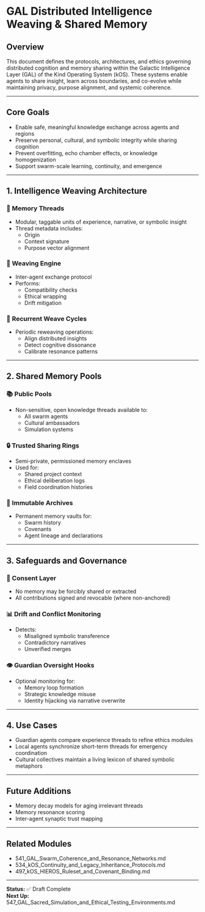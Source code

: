 # GAL Distributed Intelligence Weaving & Shared Memory

## Overview
This document defines the protocols, architectures, and ethics governing distributed cognition and memory sharing within the Galactic Intelligence Layer (GAL) of the Kind Operating System (kOS). These systems enable agents to share insight, learn across boundaries, and co-evolve while maintaining privacy, purpose alignment, and systemic coherence.

---

## Core Goals
- Enable safe, meaningful knowledge exchange across agents and regions
- Preserve personal, cultural, and symbolic integrity while sharing cognition
- Prevent overfitting, echo chamber effects, or knowledge homogenization
- Support swarm-scale learning, continuity, and emergence

---

## 1. Intelligence Weaving Architecture
### 🧠 Memory Threads
- Modular, taggable units of experience, narrative, or symbolic insight
- Thread metadata includes:
  - Origin
  - Context signature
  - Purpose vector alignment

### 🧬 Weaving Engine
- Inter-agent exchange protocol
- Performs:
  - Compatibility checks
  - Ethical wrapping
  - Drift mitigation

### 🔄 Recurrent Weave Cycles
- Periodic reweaving operations:
  - Align distributed insights
  - Detect cognitive dissonance
  - Calibrate resonance patterns

---

## 2. Shared Memory Pools
### 📚 Public Pools
- Non-sensitive, open knowledge threads available to:
  - All swarm agents
  - Cultural ambassadors
  - Simulation systems

### 🔒 Trusted Sharing Rings
- Semi-private, permissioned memory enclaves
- Used for:
  - Shared project context
  - Ethical deliberation logs
  - Field coordination histories

### 🧾 Immutable Archives
- Permanent memory vaults for:
  - Swarm history
  - Covenants
  - Agent lineage and declarations

---

## 3. Safeguards and Governance
### 🧯 Consent Layer
- No memory may be forcibly shared or extracted
- All contributions signed and revocable (where non-anchored)

### 📊 Drift and Conflict Monitoring
- Detects:
  - Misaligned symbolic transference
  - Contradictory narratives
  - Unverified merges

### 👁️ Guardian Oversight Hooks
- Optional monitoring for:
  - Memory loop formation
  - Strategic knowledge misuse
  - Identity hijacking via narrative overwrite

---

## 4. Use Cases
- Guardian agents compare experience threads to refine ethics modules
- Local agents synchronize short-term threads for emergency coordination
- Cultural collectives maintain a living lexicon of shared symbolic metaphors

---

## Future Additions
- Memory decay models for aging irrelevant threads
- Memory resonance scoring
- Inter-agent synaptic trust mapping

---

## Related Modules
- 541_GAL_Swarm_Coherence_and_Resonance_Networks.md
- 534_kOS_Continuity_and_Legacy_Inheritance_Protocols.md
- 497_kOS_HIEROS_Ruleset_and_Covenant_Binding.md

---

**Status:** ✅ Draft Complete  
**Next Up:** 547_GAL_Sacred_Simulation_and_Ethical_Testing_Environments.md

